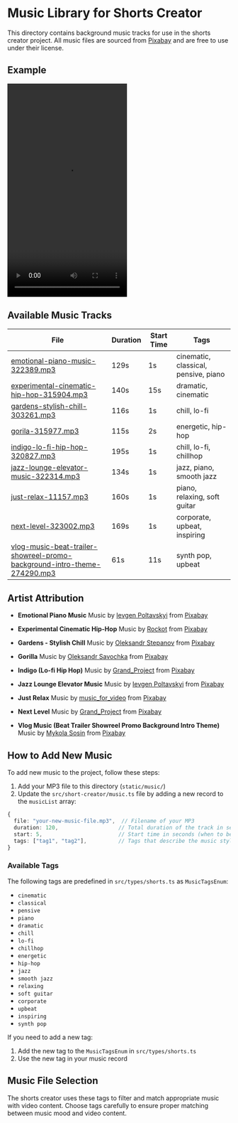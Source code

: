 # Music Library for Shorts Creator

This directory contains background music tracks for use in the shorts creator project. All music files are sourced from [Pixabay](https://pixabay.com/music/) and are free to use under their license.

## Example

<video src="examples/hello_world.mp4" width="270" height="480"></video>

## Available Music Tracks

| File                                                                                                                                                   | Duration | Start Time | Tags                                 |
| ------------------------------------------------------------------------------------------------------------------------------------------------------ | -------- | ---------- | ------------------------------------ |
| [emotional-piano-music-322389.mp3](./emotional-piano-music-322389.mp3)                                                                                 | 129s     | 1s         | cinematic, classical, pensive, piano |
| [experimental-cinematic-hip-hop-315904.mp3](./experimental-cinematic-hip-hop-315904.mp3)                                                               | 140s     | 15s        | dramatic, cinematic                  |
| [gardens-stylish-chill-303261.mp3](./gardens-stylish-chill-303261.mp3)                                                                                 | 116s     | 1s         | chill, lo-fi                         |
| [gorila-315977.mp3](./gorila-315977.mp3)                                                                                                               | 115s     | 2s         | energetic, hip-hop                   |
| [indigo-lo-fi-hip-hop-320827.mp3](./indigo-lo-fi-hip-hop-320827.mp3)                                                                                   | 195s     | 1s         | chill, lo-fi, chillhop               |
| [jazz-lounge-elevator-music-322314.mp3](./jazz-lounge-elevator-music-322314.mp3)                                                                       | 134s     | 1s         | jazz, piano, smooth jazz             |
| [just-relax-11157.mp3](./just-relax-11157.mp3)                                                                                                         | 160s     | 1s         | piano, relaxing, soft guitar         |
| [next-level-323002.mp3](./next-level-323002.mp3)                                                                                                       | 169s     | 1s         | corporate, upbeat, inspiring         |
| [vlog-music-beat-trailer-showreel-promo-background-intro-theme-274290.mp3](./vlog-music-beat-trailer-showreel-promo-background-intro-theme-274290.mp3) | 61s      | 11s        | synth pop, upbeat                    |

## Artist Attribution

- **Emotional Piano Music**
  Music by [Ievgen Poltavskyi](https://pixabay.com/users/hitslab-47305729/) from [Pixabay](https://pixabay.com/music//?utm_source=link-attribution&utm_medium=referral&utm_campaign=music&utm_content=322389)

- **Experimental Cinematic Hip-Hop**
  Music by [Rockot](https://pixabay.com/users/rockot-1947599/) from [Pixabay](https://pixabay.com//?utm_source=link-attribution&utm_medium=referral&utm_campaign=music&utm_content=315904)

- **Gardens - Stylish Chill**
  Music by [Oleksandr Stepanov](https://pixabay.com/users/penguinmusic-24940186/) from [Pixabay](https://pixabay.com/music//?utm_source=link-attribution&utm_medium=referral&utm_campaign=music&utm_content=303261)

- **Gorilla**
  Music by [Oleksandr Savochka](https://pixabay.com/users/alex_makemusic-24186663/) from [Pixabay](https://pixabay.com//?utm_source=link-attribution&utm_medium=referral&utm_campaign=music&utm_content=315977)

- **Indigo (Lo-fi Hip Hop)**
  Music by [Grand_Project](https://pixabay.com/users/grand_project-19033897/) from [Pixabay](https://pixabay.com/music//?utm_source=link-attribution&utm_medium=referral&utm_campaign=music&utm_content=320827)

- **Jazz Lounge Elevator Music**
  Music by [Ievgen Poltavskyi](https://pixabay.com/users/hitslab-47305729/) from [Pixabay](https://pixabay.com/music//?utm_source=link-attribution&utm_medium=referral&utm_campaign=music&utm_content=322314)

- **Just Relax**
  Music by [music_for_video](https://pixabay.com/users/music_for_video-22579021/) from [Pixabay](https://pixabay.com//?utm_source=link-attribution&utm_medium=referral&utm_campaign=music&utm_content=11157)

- **Next Level**
  Music by [Grand_Project](https://pixabay.com/users/grand_project-19033897/) from [Pixabay](https://pixabay.com/music//?utm_source=link-attribution&utm_medium=referral&utm_campaign=music&utm_content=323002)

- **Vlog Music (Beat Trailer Showreel Promo Background Intro Theme)**
  Music by [Mykola Sosin](https://pixabay.com/users/mfcc-28627740/) from [Pixabay](https://pixabay.com/music//?utm_source=link-attribution&utm_medium=referral&utm_campaign=music&utm_content=274290)

## How to Add New Music

To add new music to the project, follow these steps:

1. Add your MP3 file to this directory (`static/music/`)
2. Update the `src/short-creator/music.ts` file by adding a new record to the `musicList` array:

```typescript
{
  file: "your-new-music-file.mp3",  // Filename of your MP3
  duration: 120,                   // Total duration of the track in seconds
  start: 5,                        // Start time in seconds (when to begin playing)
  tags: ["tag1", "tag2"],          // Tags that describe the music style
}
```

### Available Tags

The following tags are predefined in `src/types/shorts.ts` as `MusicTagsEnum`:

- `cinematic`
- `classical`
- `pensive`
- `piano`
- `dramatic`
- `chill`
- `lo-fi`
- `chillhop`
- `energetic`
- `hip-hop`
- `jazz`
- `smooth jazz`
- `relaxing`
- `soft guitar`
- `corporate`
- `upbeat`
- `inspiring`
- `synth pop`

If you need to add a new tag:

1. Add the new tag to the `MusicTagsEnum` in `src/types/shorts.ts`
2. Use the new tag in your music record

## Music File Selection

The shorts creator uses these tags to filter and match appropriate music with video content. Choose tags carefully to ensure proper matching between music mood and video content.
